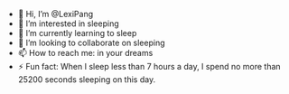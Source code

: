 - 👋 Hi, I’m @LexiPang
- 👀 I’m interested in sleeping
- 🌱 I’m currently learning to sleep
- 💞️ I’m looking to collaborate on sleeping
- 📫 How to reach me: in your dreams
- ⚡ Fun fact: When I sleep less than 7 hours a day, I spend no more than 25200 seconds sleeping on this day.

<!---
LexiPang/LexiPang is a ✨ special ✨ repository because its `README.md` (this file) appears on your GitHub profile.
You can click the Preview link to take a look at your changes.
--->
